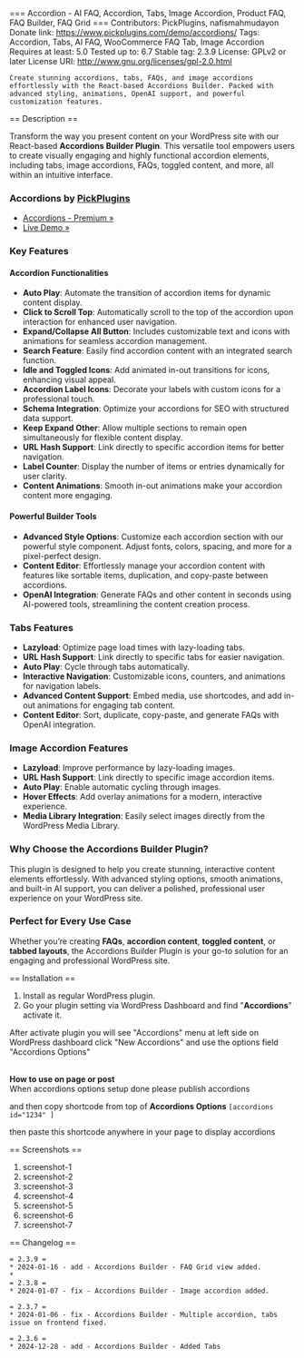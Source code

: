 === Accordion - AI FAQ, Accordion, Tabs, Image Accordion, Product FAQ, FAQ Builder, FAQ Grid ===
	Contributors: PickPlugins, nafismahmudayon
	Donate link: https://www.pickplugins.com/demo/accordions/
	Tags: Accordion, Tabs, AI FAQ, WooCommerce FAQ Tab, Image Accordion
	Requires at least: 5.0
	Tested up to: 6.7
	Stable tag: 2.3.9
	License: GPLv2 or later
	License URI: http://www.gnu.org/licenses/gpl-2.0.html

	Create stunning accordions, tabs, FAQs, and image accordions effortlessly with the React-based Accordions Builder. Packed with advanced styling, animations, OpenAI support, and powerful customization features.

== Description ==

Transform the way you present content on your WordPress site with our React-based **Accordions Builder Plugin**. This versatile tool empowers users to create visually engaging and highly functional accordion elements, including tabs, image accordions, FAQs, toggled content, and more, all within an intuitive interface.

### Accordions by  [PickPlugins](https://www.pickplugins.com/demo/accordions/)

* [Accordions - Premium &raquo;](https://pickplugins.com/accordions/)
* [Live Demo &raquo;](https://www.pickplugins.com/demo/accordions/)


### Key Features

#### **Accordion Functionalities**

*   **Auto Play**: Automate the transition of accordion items for dynamic content display.
*   **Click to Scroll Top**: Automatically scroll to the top of the accordion upon interaction for enhanced user navigation.
*   **Expand/Collapse All Button**: Includes customizable text and icons with animations for seamless accordion management.
*   **Search Feature**: Easily find accordion content with an integrated search function.
*   **Idle and Toggled Icons**: Add animated in-out transitions for icons, enhancing visual appeal.
*   **Accordion Label Icons**: Decorate your labels with custom icons for a professional touch.
*   **Schema Integration**: Optimize your accordions for SEO with structured data support.
*   **Keep Expand Other**: Allow multiple sections to remain open simultaneously for flexible content display.
*   **URL Hash Support**: Link directly to specific accordion items for better navigation.
*   **Label Counter**: Display the number of items or entries dynamically for user clarity.
*   **Content Animations**: Smooth in-out animations make your accordion content more engaging.

#### **Powerful Builder Tools**

*   **Advanced Style Options**: Customize each accordion section with our powerful style component. Adjust fonts, colors, spacing, and more for a pixel-perfect design.
*   **Content Editor**: Effortlessly manage your accordion content with features like sortable items, duplication, and copy-paste between accordions.
*   **OpenAI Integration**: Generate FAQs and other content in seconds using AI-powered tools, streamlining the content creation process.

### **Tabs Features**

*   **Lazyload**: Optimize page load times with lazy-loading tabs.
*   **URL Hash Support**: Link directly to specific tabs for easier navigation.
*   **Auto Play**: Cycle through tabs automatically.
*   **Interactive Navigation**: Customizable icons, counters, and animations for navigation labels.
*   **Advanced Content Support**: Embed media, use shortcodes, and add in-out animations for engaging tab content.
*   **Content Editor**: Sort, duplicate, copy-paste, and generate FAQs with OpenAI integration.

### **Image Accordion Features**

*   **Lazyload**: Improve performance by lazy-loading images.
*   **URL Hash Support**: Link directly to specific image accordion items.
*   **Auto Play**: Enable automatic cycling through images.
*   **Hover Effects**: Add overlay animations for a modern, interactive experience.
*   **Media Library Integration**: Easily select images directly from the WordPress Media Library.

### Why Choose the Accordions Builder Plugin?

This plugin is designed to help you create stunning, interactive content elements effortlessly. With advanced styling options, smooth animations, and built-in AI support, you can deliver a polished, professional user experience on your WordPress site.

### Perfect for Every Use Case

Whether you’re creating **FAQs**, **accordion content**, **toggled content**, or **tabbed layouts**, the Accordions Builder Plugin is your go-to solution for an engaging and professional WordPress site.

== Installation ==

1. Install as regular WordPress plugin.<br />
2. Go your plugin setting via WordPress Dashboard and find "<strong>Accordions</strong>" activate it.<br />

After activate plugin you will see "Accordions" menu at left side on WordPress dashboard click "New Accordions" and use the options field "Accordions Options"<br />

<br />
<strong>How to use on page or post</strong><br />
When accordions options setup done please publish accordions<br />

and then copy shortcode from top of <strong>Accordions Options</strong> `[accordions  id="1234" ]`<br />

then paste this shortcode anywhere in your page to display accordions<br />







== Screenshots ==

1. screenshot-1
2. screenshot-2
3. screenshot-3
4. screenshot-4
5. screenshot-5
6. screenshot-6
7. screenshot-7




== Changelog ==



	= 2.3.9 =
    * 2024-01-16 - add - Accordions Builder - FAQ Grid view added.
    * 
	= 2.3.8 =
    * 2024-01-07 - fix - Accordions Builder - Image accordion added.

	= 2.3.7 =
    * 2024-01-06 - fix - Accordions Builder - Multiple accordion, tabs issue on frontend fixed.

	= 2.3.6 =
    * 2024-12-28 - add - Accordions Builder - Added Tabs